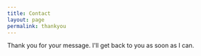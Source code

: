 ```yaml
---
title: Contact
layout: page
permalink: thankyou
---
```


Thank you for your message. I'll get back to you as soon as I can.
